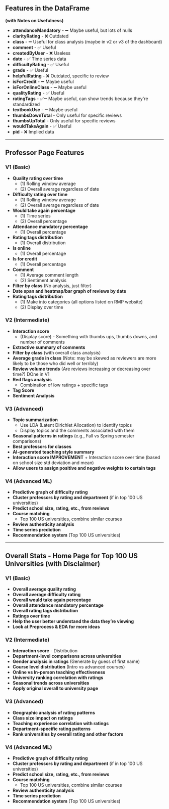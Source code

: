 ## **Features in the DataFrame**  
**(with Notes on Usefulness)**

- **attendanceMandatory** - ➖ Maybe useful, but lots of nulls  
- **clarityRating** - ❌ Outdated  
- **class** - ➖ Useful for class analysis (maybe in v2 or v3 of the dashboard)  
- **comment** - ✅ Useful  
- **createdByUser** - ❌ Useless  
- **date** - ✅ Time series data  
- **difficultyRating** - ✅ Useful  
- **grade** - ✅ Useful  
- **helpfulRating** - ❌ Outdated, specific to review  
- **isForCredit** - ➖ Maybe useful  
- **isForOnlineClass** - ➖ Maybe useful  
- **qualityRating** - ✅ Useful  
- **ratingTags** - ✅➖ Maybe useful, can show trends because they're standardized  
- **textbookUse** - ➖ Maybe useful  
- **thumbsDownTotal** - Only useful for specific reviews  
- **thumbsUpTotal** - Only useful for specific reviews  
- **wouldTakeAgain** - ✅ Useful  
- **pid** - ❌ Implied data  

---

## **Professor Page Features**

### **V1 (Basic)**
- **Quality rating over time**  
  - (1) Rolling window average  
  - (2) Overall average regardless of date  
- **Difficulty rating over time**  
  - (1) Rolling window average  
  - (2) Overall average regardless of date  
- **Would take again percentage**  
  - (1) Time series  
  - (2) Overall percentage  
- **Attendance mandatory percentage**  
  - (1) Overall percentage  
- **Rating tags distribution**  
  - (1) Overall distribution  
- **Is online**  
  - (1) Overall percentage  
- **Is for credit**  
  - (1) Overall percentage  
- **Comment**  
  - (1) Average comment length  
  - (2) Sentiment analysis  
- **Filter by class** (No analysis, just filter)  
- **Date span and heatmap/bar graph of reviews by date**
- **Rating tags distribution**  
  - (1) Make into categories (all options listed on RMP website)  
  - (2) Display over time  

### **V2 (Intermediate)**
- **Interaction score**  
  - (Display score) - Something with thumbs ups, thumbs downs, and number of comments  
- **Extractive summary of comments**  
- **Filter by class** (with overall class analysis)  
- **Average grade in class** (Note: may be skewed as reviewers are more likely to be those who did well or terribly)  
- **Review volume trends** (Are reviews increasing or decreasing over time?)  DOne in V1
- **Red flags analysis**  
  - Combination of low ratings + specific tags  
- **Tag Score**
- **Sentiment Analysis**
  

### **V3 (Advanced)**
- **Topic summarization**  
  - Use LDA (Latent Dirichlet Allocation) to identify topics  
  - Display topics and the comments associated with them  
- **Seasonal patterns in ratings** (e.g., Fall vs Spring semester comparisons)  
- **Best professors for classes**  
- **AI-generated teaching style summary**
- **Interaction score IMPROVEMENT** + Interaction score over time (based on school size std deviation and mean)
- **Allow users to assign positive and negative weights to certain tags**

### **V4 (Advanced ML)**
- **Predictive graph of difficulty rating**  
- **Cluster professors by rating and department** (if in top 100 US universities)  
- **Predict school size, rating, etc., from reviews**  
- **Course matching**  
  - Top 100 US universities, combine similar courses  
- **Review authenticity analysis**  
- **Time series prediction**  
- **Recommendation system** (Top 100 US universities)

---

## **Overall Stats - Home Page for Top 100 US Universities** (with Disclaimer)

### **V1 (Basic)**
- **Overall average quality rating**  
- **Overall average difficulty rating**  
- **Overall would take again percentage**  
- **Overall attendance mandatory percentage**  
- **Overall rating tags distribution**  
- **Ratings over time**  
- **Help the user better understand the data they’re viewing**  
- **Look at Preprocess & EDA for more ideas**

### **V2 (Intermediate)**
- **Interaction score** - Distribution
- **Department-level comparisons across universities**  
- **Gender analysis in ratings** (Generate by guess of first name)  
- **Course level distribution** (Intro vs advanced courses)  
- **Online vs In-person teaching effectiveness**  
- **University ranking correlation with ratings**  
- **Seasonal trends across universities**
- **Apply original overall to university page**


### **V3 (Advanced)**
- **Geographic analysis of rating patterns**  
- **Class size impact on ratings**  
- **Teaching experience correlation with ratings**  
- **Department-specific rating patterns**  
- **Rank universities by overall rating and other factors**

### **V4 (Advanced ML)**
- **Predictive graph of difficulty rating**  
- **Cluster professors by rating and department** (if in top 100 US universities)  
- **Predict school size, rating, etc., from reviews**  
- **Course matching**  
  - Top 100 US universities, combine similar courses  
- **Review authenticity analysis**  
- **Time series prediction**  
- **Recommendation system** (Top 100 US universities)
